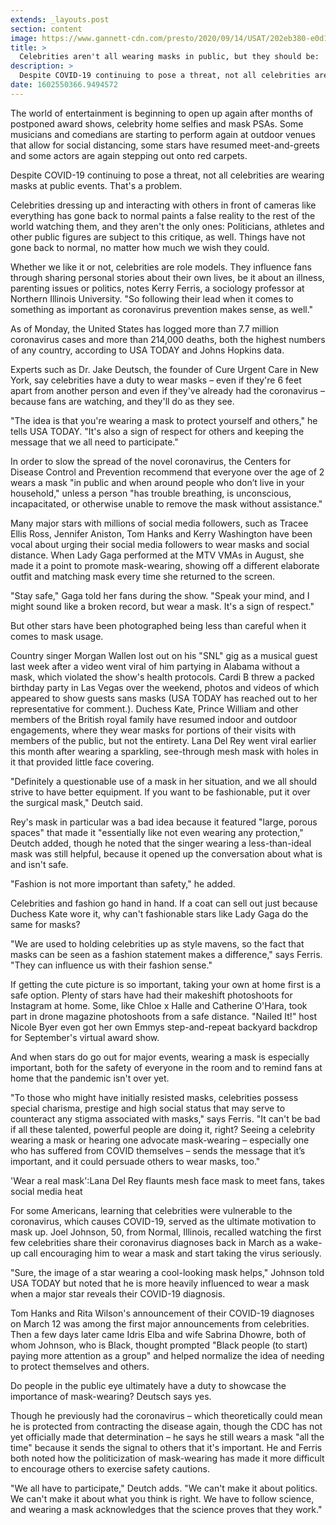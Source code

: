 ```yaml
--- 
extends: _layouts.post 
section: content 
image: https://www.gannett-cdn.com/presto/2020/09/14/USAT/202eb380-e0d1-4ea9-a19d-8e10fe9e1ea5-AP_2020_MTV_Video_Music_Awards.jpg?crop=2999,1687,x0,y150&width=2999&height=1687&format=pjpg&auto=webp 
title: > 
  Celebrities aren't all wearing masks in public, but they should be: 'They can influence us' 
description: > 
  Despite COVID-19 continuing to pose a threat, not all celebrities are wearing masks at public events."So following their lead when it comes to something as important as coronavirus prevention makes sense, as well.""The idea is that you're wearing a mask to protect yourself and others," he tells USA TODAY."To those who might have initially resisted masks, celebrities possess special charisma, prestige and high social status that may serve to counteract any stigma associated with masks," says Ferris.We have to follow science, and wearing a mask acknowledges that the science proves that they work." 
date: 1602550366.9494572 
--- 
```

The world of entertainment is beginning to open up again after months of postponed award shows, celebrity home selfies and mask PSAs. Some musicians and comedians are starting to perform again at outdoor venues that allow for social distancing, some stars have resumed meet-and-greets and some actors are again stepping out onto red carpets.

Despite COVID-19 continuing to pose a threat, not all celebrities are wearing masks at public events. That's a problem.

Celebrities dressing up and interacting with others in front of cameras like everything has gone back to normal paints a false reality to the rest of the world watching them, and they aren't the only ones: Politicians, athletes and other public figures are subject to this critique, as well. Things have not gone back to normal, no matter how much we wish they could.

Whether we like it or not, celebrities are role models. They influence fans through sharing personal stories about their own lives, be it about an illness, parenting issues or politics, notes Kerry Ferris, a sociology professor at Northern Illinois University. "So following their lead when it comes to something as important as coronavirus prevention makes sense, as well."

As of Monday, the United States has logged more than 7.7 million coronavirus cases and more than 214,000 deaths, both the highest numbers of any country, according to USA TODAY and Johns Hopkins data.

Experts such as Dr. Jake Deutsch, the founder of Cure Urgent Care in New York, say celebrities have a duty to wear masks – even if they're 6 feet apart from another person and even if they've already had the coronavirus – because fans are watching, and they'll do as they see.

"The idea is that you're wearing a mask to protect yourself and others," he tells USA TODAY. "It's also a sign of respect for others and keeping the message that we all need to participate."

In order to slow the spread of the novel coronavirus, the Centers for Disease Control and Prevention recommend that everyone over the age of 2 wears a mask "in public and when around people who don’t live in your household," unless a person "has trouble breathing, is unconscious, incapacitated, or otherwise unable to remove the mask without assistance."

Many major stars with millions of social media followers, such as Tracee Ellis Ross, Jennifer Aniston, Tom Hanks and Kerry Washington have been vocal about urging their social media followers to wear masks and social distance. When Lady Gaga performed at the MTV VMAs in August, she made it a point to promote mask-wearing, showing off a different elaborate outfit and matching mask every time she returned to the screen.

"Stay safe," Gaga told her fans during the show. "Speak your mind, and I might sound like a broken record, but wear a mask. It's a sign of respect."

But other stars have been photographed being less than careful when it comes to mask usage.

Country singer Morgan Wallen lost out on his "SNL" gig as a musical guest last week after a video went viral of him partying in Alabama without a mask, which violated the show's health protocols. Cardi B threw a packed birthday party in Las Vegas over the weekend, photos and videos of which appeared to show guests sans masks (USA TODAY has reached out to her representative for comment.). Duchess Kate, Prince William and other members of the British royal family have resumed indoor and outdoor engagements, where they wear masks for portions of their visits with members of the public, but not the entirety. Lana Del Rey went viral earlier this month after wearing a sparkling, see-through mesh mask with holes in it that provided little face covering.

"Definitely a questionable use of a mask in her situation, and we all should strive to have better equipment. If you want to be fashionable, put it over the surgical mask," Deutch said.

Rey's mask in particular was a bad idea because it featured "large, porous spaces" that made it "essentially like not even wearing any protection," Deutch added, though he noted that the singer wearing a less-than-ideal mask was still helpful, because it opened up the conversation about what is and isn't safe.

"Fashion is not more important than safety," he added.

Celebrities and fashion go hand in hand. If a coat can sell out just because Duchess Kate wore it, why can't fashionable stars like Lady Gaga do the same for masks?

"We are used to holding celebrities up as style mavens, so the fact that masks can be seen as a fashion statement makes a difference," says Ferris. "They can influence us with their fashion sense."

If getting the cute picture is so important, taking your own at home first is a safe option. Plenty of stars have had their makeshift photoshoots for Instagram at home. Some, like Chloe x Halle and Catherine O'Hara, took part in drone magazine photoshoots from a safe distance. "Nailed It!" host Nicole Byer even got her own Emmys step-and-repeat backyard backdrop for September's virtual award show.

And when stars do go out for major events, wearing a mask is especially important, both for the safety of everyone in the room and to remind fans at home that the pandemic isn't over yet.

"To those who might have initially resisted masks, celebrities possess special charisma, prestige and high social status that may serve to counteract any stigma associated with masks," says Ferris. "It can't be bad if all these talented, powerful people are doing it, right? Seeing a celebrity wearing a mask or hearing one advocate mask-wearing – especially one who has suffered from COVID themselves – sends the message that it’s important, and it could persuade others to wear masks, too."

'Wear a real mask':Lana Del Rey flaunts mesh face mask to meet fans, takes social media heat

For some Americans, learning that celebrities were vulnerable to the coronavirus, which causes COVID-19, served as the ultimate motivation to mask up. Joel Johnson, 50, from Normal, Illinois, recalled watching the first few celebrities share their coronavirus diagnoses back in March as a wake-up call encouraging him to wear a mask and start taking the virus seriously.

"Sure, the image of a star wearing a cool-looking mask helps," Johnson told USA TODAY but noted that he is more heavily influenced to wear a mask when a major star reveals their COVID-19 diagnosis.

Tom Hanks and Rita Wilson's announcement of their COVID-19 diagnoses on March 12 was among the first major announcements from celebrities. Then a few days later came Idris Elba and wife Sabrina Dhowre, both of whom Johnson, who is Black, thought prompted "Black people (to start) paying more attention as a group" and helped normalize the idea of needing to protect themselves and others.

Do people in the public eye ultimately have a duty to showcase the importance of mask-wearing? Deutsch says yes.

Though he previously had the coronavirus – which theoretically could mean he is protected from contracting the disease again, though the CDC has not yet officially made that determination – he says he still wears a mask "all the time" because it sends the signal to others that it's important. He and Ferris both noted how the politicization of mask-wearing has made it more difficult to encourage others to exercise safety cautions.

"We all have to participate," Deutch adds. "We can't make it about politics. We can't make it about what you think is right. We have to follow science, and wearing a mask acknowledges that the science proves that they work."